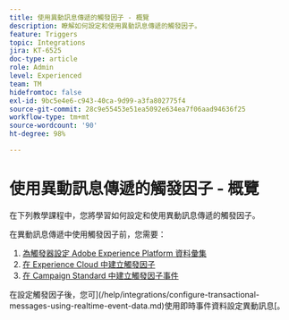 ```yaml
---
title: 使用異動訊息傳遞的觸發因子 - 概覽
description: 瞭解如何設定和使用異動訊息傳遞的觸發因子。
feature: Triggers
topic: Integrations
jira: KT-6525
doc-type: article
role: Admin
level: Experienced
team: TM
hidefromtoc: false
exl-id: 9bc5e4e6-c943-40ca-9d99-a3fa802775f4
source-git-commit: 28c9e55453e51ea5092e634ea7f06aad94636f25
workflow-type: tm+mt
source-wordcount: '90'
ht-degree: 98%

---
```


# 使用異動訊息傳遞的觸發因子 - 概覽

在下列教學課程中，您將學習如何設定和使用異動訊息傳遞的觸發因子。

在異動訊息傳遞中使用觸發因子前，您需要：

1. [為觸發器設定 Adobe Experience Platform 資料彙集](/help/integrations/configure-launch-for-triggers.md)
2. [在 Experience Cloud 中建立觸發因子](https://experienceleague.adobe.com/docs/core-services/interface/triggers.html?lang=en)
3. [在 Campaign Standard 中建立觸發因子事件](/help/integrations/create-a-trigger-event.md)

在設定觸發因子後，您可](/help/integrations/configure-transactional-messages-using-realtime-event-data.md)使用即時事件資料設定異動訊息[。
